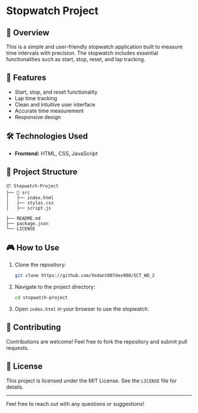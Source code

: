 # Stopwatch Project

## 📌 Overview
This is a simple and user-friendly stopwatch application built to measure time intervals with precision. The stopwatch includes essential functionalities such as start, stop, reset, and lap tracking.

## 🚀 Features
- Start, stop, and reset functionality
- Lap time tracking
- Clean and intuitive user interface
- Accurate time measurement
- Responsive design

## 🛠️ Technologies Used
- **Frontend:** HTML, CSS, JavaScript

## 📂 Project Structure
```
📦 Stopwatch-Project
├── 📁 src
│   ├── index.html
│   ├── styles.css
│   ├── script.js

├── README.md
├── package.json
└── LICENSE
```

## 🎮 How to Use
1. Clone the repository:
   ```sh
   git clone https://github.com/Vedant007dev900/SCT_WD_2
   ```
2. Navigate to the project directory:
   ```sh
   cd stopwatch-project
   ```
3. Open `index.html` in your browser to use the stopwatch.


## 🤝 Contributing
Contributions are welcome! Feel free to fork the repository and submit pull requests.

## 📜 License
This project is licensed under the MIT License. See the `LICENSE` file for details.

---
Feel free to reach out with any questions or suggestions!

